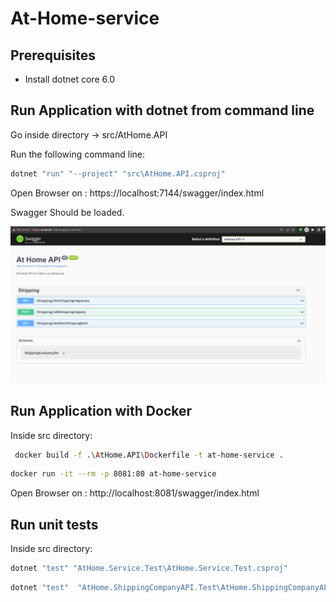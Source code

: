 # At-Home-service
## Prerequisites

- Install dotnet core 6.0

## Run Application with dotnet from command line

Go inside directory -> src/AtHome.API

Run the following command line:

```bash
dotnet "run" "--project" "src\AtHome.API.csproj"
```
Open Browser on : https://localhost:7144/swagger/index.html

Swagger Should be loaded.

![alt text](https://github.com/pablosangueza/At-Home-service/blob/main/resources/AtHomeSwaggerAPI.png)

## Run Application with Docker

Inside src directory: 

```bash
 docker build -f .\AtHome.API\Dockerfile -t at-home-service .
```

```bash
docker run -it --rm -p 8081:80 at-home-service
```
Open Browser on : http://localhost:8081/swagger/index.html

## Run unit tests
Inside src directory: 
```bash
dotnet "test" "AtHome.Service.Test\AtHome.Service.Test.csproj"
```

```bash
dotnet "test"  "AtHome.ShippingCompanyAPI.Test\AtHome.ShippingCompanyAPI.Test.csproj"
```


